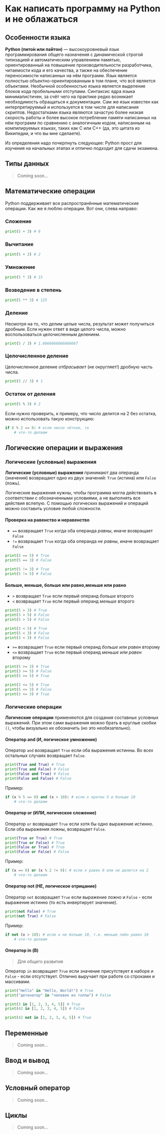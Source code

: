 # Как написать программу на Python и не облажаться

## Особенности языка

**Python (пито́н или па́йтон)** — высокоуровневый язык программирования общего назначения с динамической строгой типизацией и автоматическим управлением памятью, ориентированный на повышение производительности разработчика, читаемости кода и его качества, а также на обеспечение переносимости написанных на нём программ. Язык является полностью объектно-ориентированным в том плане, что всё является объектами. Необычной особенностью языка является выделение блоков кода пробельными отступами. Синтаксис ядра языка минималистичен, за счёт чего на практике редко возникает необходимость обращаться к документации. Сам же язык известен как интерпретируемый и используется в том числе для написания скриптов. Недостатками языка являются зачастую более низкая скорость работы и более высокое потребление памяти написанных на нём программ по сравнению с аналогичным кодом, написанным на компилируемых языках, таких как C или C++ (да, это цитата из Википедии, и что вы мне сделаете).

Из определения надо почерпнуть следующее: Python прост для изучения на начальных этапах и отлично подходит для сдачи экзамена.

## Типы данных

> Coming soon...

## Математические операции

Python поддерживает все распространённые математические операции. Как же я люблю операции. Вот они, слева направо:

### Сложение

```python
print(5 + 3) # 8
```

### Вычитание

```python
print(5 + 2) # 2
```

### Умножение

```python
print(5 * 3) # 15
```

### Возведение в степень

```python
print(5 ** 3) # 125
```

### Деление

Несмотря на то, что делим целые числа, результат может получиться дробным. Если нужен ответ в виде целого числа, можно воспользоваться целочисленным делением.

```python
print(5 / 3) # 1.6666666666666667
```

### Целочисленное деление

Целочисленное деление *отбрасывает* (не округляет!) дробную часть числа.

```python
print(5 // 3) # 1
```

### Остаток от деления

```python
print(5 % 3) # 2
```

Если нужно проверить, к примеру, что число делится на 2 без остатка, можно использовать такую конструкцию:

```python
if 8 % 2 == 0: # если число чётное, то
    # что-то делаем
```

## Логические операции и выражения

### Логические (условные) выражения

**Логические (условные) выражения** принимают два операнда (значения) возвращают одно из двух значений: `True` (истина) или `False` (ложь).

Логические выражения нужны, чтобы программа могла действовать в соответствии с обозначенными условиями, а не выполнять все действия вслепую. С помощью логических выражений и операций можно составить условие любой сложности.

#### Проверка на равенство и неравенство

* `==` возвращает `True` когда оба операнда *равны*, иначе возвращает `False`
* `!=` возвращает `True` когда оба операнда *не равны*, иначе возвращает `False`

```python
print(5 == 5) # True
print(5 == 3) # False

print(5 != 3) # True
print(5 != 5) # False
```

#### Больше, меньше, больше или равно,меньше или равно

* `>` возвращает `True` если первый операнд *больше* второго
* `<` возвращает `True` если первый операнд *меньше* второго

```python
print(5 > 3) # True
print(3 > 5) # False
print(5 > 5) # False

print(3 < 5) # True
print(5 < 3) # False
print(3 < 3) # False
```

* `>=` возвращает `True` если первый операнд *больше или равен* второму
* `<=` возвращает `True` если первый операнд *меньше или равен* второму

```python
print(5 >= 3) # True
print(3 >= 5) # False
print(5 >= 5) # True

print(3 <= 5) # True
print(5 <= 3) # False
print(3 <= 3) # True
```

### Логические операции

**Логические операции** применяются для создания составных условных выражений. При этом сами выражения можно брать в круглые скобки `()`, чтобы визуально их обозначить (но это необязательно).

#### Оператор and (И, логическое умножение)

Оператор `and` возвращает `True` если оба выражения истинны. Во всех остальных случаях возвращает `False`.

```python
print(True and True) # True
print(True and False) # False
print(False and True) # False
print(False and False) # False

```

Пример:

```python
if (x % 5 == 0) and (x > 10): # если x кратен 5 и больше 10
    # что-то делаем
```

#### Оператор or (ИЛИ, логическое сложение)

Оператор `or` возвращает `True` если хотя бы одно выражение истинно. Если оба выражения ложны, возвращает `False`.

```python
print(True or True) # True
print(True or False) # True
print(False or True) # True
print(False or False) # False
```

Пример:

```python
if (x == 0) or (x % 2 != 0): # если x равен 0 или не делится на 2 
    # что-то делаем
```

#### Оператор not (НЕ, логическое отрицание)

Оператор `not` возвращает `True` если выражение ложно и `False` - если выражение истинно (то есть инвертирует значение).

```python
print(not False) # True
print(not True) # False
```

Пример:

```python
if not (x > 10): # если x не больше 10, т.е. меньше либо равен 10
    # что-то делаем
```

#### Оператор in (В)

> Для общего развития

Оператор `in` возвращает `True` если значение присутствует в наборе и `False` - если отсутствует. Отлично выручает при работе со строками и массивами.

```python
print("Hello" in "Hello, World!") # True
print("детонатор" in "человек из толпы") # False

print(3 in [1, 2, 3, 4, 5]) # True
print(42 in [1, 2, 3, 4, 5]) # False

print(42 not in [1, 2, 3, 4, 5]) # True
```

## Переменные

> Coming soon...

## Ввод и вывод

> Coming soon...

## Условный оператор

> Coming soon...

## Циклы

> Coming soon...